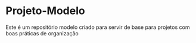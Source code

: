 # Projeto-Modelo
Este é um repositório modelo criado para servir de base para projetos com boas práticas de organização

